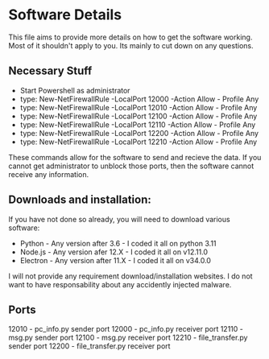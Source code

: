 # Software Details

This file aims to provide more details on how to get the software working. 
Most of it shouldn't apply to you.
Its mainly to cut down on any questions.

## Necessary Stuff 

- Start Powershell as administrator
- type: New-NetFirewallRule -LocalPort 12000 -Action Allow - Profile Any
- type: New-NetFirewallRule -LocalPort 12010 -Action Allow - Profile Any
- type: New-NetFirewallRule -LocalPort 12100 -Action Allow - Profile Any
- type: New-NetFirewallRule -LocalPort 12110 -Action Allow - Profile Any
- type: New-NetFirewallRule -LocalPort 12200 -Action Allow - Profile Any
- type: New-NetFirewallRule -LocalPort 12210 -Action Allow - Profile Any

These commands allow for the software to send and recieve the data.
If you cannot get administrator to unblock those ports, then the software cannot receive any information.

## Downloads and installation:

If you have not done so already, you will need to download various software:
- Python - Any version after 3.6 - I coded it all on python 3.11
- Node.js - Any version afer 12.X - I coded it all on v12.11.0
- Electron - Any version after 11.X - I coded it all on v34.0.0

I will not provide any requirement download/installation websites.
I do not want to have responsability about any accidently injected malware.

## Ports

12010 - pc_info.py sender port
12000 - pc_info.py receiver port
12110 - msg.py sender port
12100 - msg.py receiver port
12210 - file_transfer.py sender port
12200 - file_transfer.py receiver port